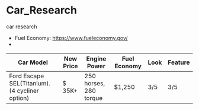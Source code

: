 # Car_Research
car research 
- Fuel Economy: https://www.fueleconomy.gov/
- 

Car Model | New Price | Engine Power | Fuel Economy | Look | Feature |
-- | -- | -- | -- | -- | -- |
Ford Escape SEL(Titanium). (4 cycliner option) | $ 35K+ | 250 horses, 280 torque  | $1,250 |  3/5 | 3/5 | 
